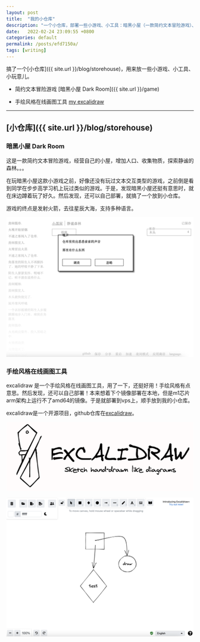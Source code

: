 ```yaml
---
layout: post
title:  "我的小仓库"
description: "一个小仓库，部署一些小游戏、小工具：暗黑小屋（一款简约文本冒险游戏）、手绘风格在线画图工具 excalidraw"
date:   2022-02-24 23:09:55 +0800
categories: default
permalink: /posts/efd7150a/
tags: [writing]
---
```


搞了一个[小仓库]({{ site.url }}/blog/storehouse)，用来放一些小游戏、小工具、小玩意儿。

- 简约文本冒险游戏 [暗黑小屋 Dark Room]({{ site.url }}/game)

- 手绘风格在线画图工具 [my excalidraw](https://draw.hxysayhi.com)

---


[小仓库]({{ site.url }}/blog/storehouse)
---

### 暗黑小屋 Dark Room

这是一款简约文本冒险游戏，经营自己的小屋，增加人口、收集物质，探索静谧的森林。。。

在玩暗黑小屋这款小游戏之前，好像还没有玩过文本交互类型的游戏，之前倒是看到同学在步步高学习机上玩过类似的游戏。于是，发现暗黑小屋还挺有意思时，就在床边蹲着玩了好久。然后发现，还可以自己部署，就搞了一个放到小仓库。

游戏的终点是发射火箭，去往星辰大海，支持多种语言。

![dark room](/pic/storehouse/darkroom.png)


### 手绘风格在线画图工具

excalidraw 是一个手绘风格在线画图工具，用了一下，还挺好用！手绘风格有点意思。然后发现，还可以自己部署！本来想着下个镜像部署在本地，但是m1芯片arm架构上运行不了amd64的镜像。于是就部署到vps上，顺手放到我的小仓库。

excalidraw是一个开源项目，github仓库在[excalidraw](https://github.com/excalidraw/excalidraw)。

![excalidraw](/pic/storehouse/excalidraw.png)

![excalidraw](/pic/storehouse/excalidraw-show.png)



